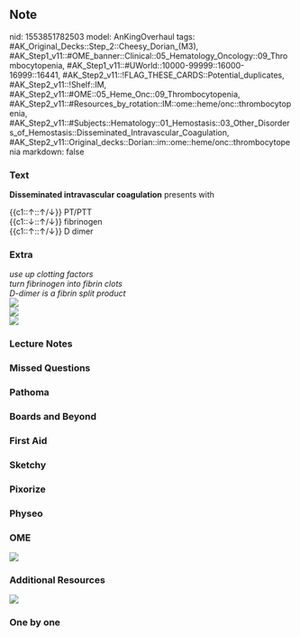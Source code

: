## Note
nid: 1553851782503
model: AnKingOverhaul
tags: #AK_Original_Decks::Step_2::Cheesy_Dorian_(M3), #AK_Step1_v11::#OME_banner::Clinical::05_Hematology_Oncology::09_Thrombocytopenia, #AK_Step1_v11::#UWorld::10000-99999::16000-16999::16441, #AK_Step2_v11::!FLAG_THESE_CARDS::Potential_duplicates, #AK_Step2_v11::!Shelf::IM, #AK_Step2_v11::#OME::05_Heme_Onc::09_Thrombocytopenia, #AK_Step2_v11::#Resources_by_rotation::IM::ome::heme/onc::thrombocytopenia, #AK_Step2_v11::#Subjects::Hematology::01_Hemostasis::03_Other_Disorders_of_Hemostasis::Disseminated_Intravascular_Coagulation, #AK_Step2_v11::Original_decks::Dorian::im::ome::heme/onc::thrombocytopenia
markdown: false

### Text
<b>Disseminated intravascular coagulation</b> presents with
<div>
  {{c1::↑::↑/↓}} PT/PTT
</div>
<div>
  {{c1::↓::↑/↓}} fibrinogen
</div>
<div>
  {{c1::↑::↑/↓}} D dimer
</div>

### Extra
<div>
  <i>use up clotting factors</i>
</div>
<div>
  <i>turn fibrinogen into fibrin clots</i>
</div>
<div>
  <i>D-dimer is a fibrin split product</i>
</div>
<div>
  <i><img src="paste-949466945290243.jpg"></i>
</div>
<div>
  <div>
    <div>
      <div>
        <i><img src="paste-892644527964161.jpg"></i>
      </div>
      <div>
        <i><img src="paste-762511313862659.jpg"></i>
      </div>
    </div>
  </div>
</div>

### Lecture Notes


### Missed Questions


### Pathoma


### Boards and Beyond


### First Aid


### Sketchy


### Pixorize


### Physeo


### OME
<div class="ome-widget">
  <a href=
  "https://onlinemeded.org/spa/hematology-oncology/thrombocytopenia/acquire?ref=anki">
  <img src="_OME_AnkiFlashcards_Lesson_2.png"></a>
</div>

### Additional Resources
<div>
  <i><img src="paste-3461696395935745.jpg"></i>
</div>

### One by one

